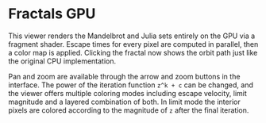 # Fractals GPU

This viewer renders the Mandelbrot and Julia sets entirely on the GPU via a fragment shader. Escape times for every pixel are computed in parallel, then a color map is applied. Clicking the fractal now shows the orbit path just like the original CPU implementation.

Pan and zoom are available through the arrow and zoom buttons in the interface. The power of the iteration function `z^k + c` can be changed, and the viewer offers multiple coloring modes including escape velocity, limit magnitude and a layered combination of both. In limit mode the interior pixels are colored according to the magnitude of `z` after the final iteration.
